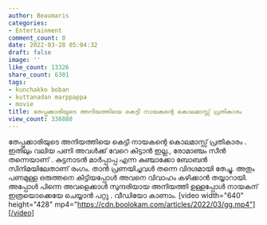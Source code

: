 ```yaml
---
author: Beaumaris
categories:
- Entertainment
comment_count: 0
date: 2022-03-28 05:04:32
draft: false
image: ''
like_count: 13326
share_count: 6301
tags:
- kunchakko boban
- kuttanadan marppappa
- movie
title: തേപ്പുക്കാരിയുടെ അനിയത്തിയെ കെട്ടി നായകന്റെ കൊലമാസ്സ് പ്രതികാരം
view_count: 336888
---
```


തേപ്പുക്കാരിയുടെ അനിയത്തിയെ കെട്ടി നായകന്റെ കൊലമാസ്സ് പ്രതികാരം . ഇതിലും വലിയ പണി അവൾക്ക് വേറെ കിട്ടാൻ ഇല്ല., രോമാഞ്ചം സീൻ തന്നെയാണ് . കുട്ടനാടൻ മാർപ്പാപ്പ എന്ന കുഞ്ചാക്കോ ബോബൻ സിനിമയിലേതാണ് രംഗം. താൻ പ്രണയിച്ചവൾ തന്നെ വിദഗ്ദമായി തേച്ചു. അതും പണമുള്ള ഒരുത്തനെ കിട്ടിയപ്പോൾ അവനെ വിവാഹം കഴിക്കാൻ തയ്യാറായി. അപ്പോൾ പിന്നെ അവളെക്കാൾ സുന്ദരിയായ അനിയത്തി ഉള്ളപ്പോൾ നായകന് ഇത്രയൊക്കെയേ ചെയ്യാൻ പറ്റൂ . വീഡിയോ കാണാം. [video width="640" height="428" mp4="https://cdn.boolokam.com/articles/2022/03/gg.mp4"][/video]